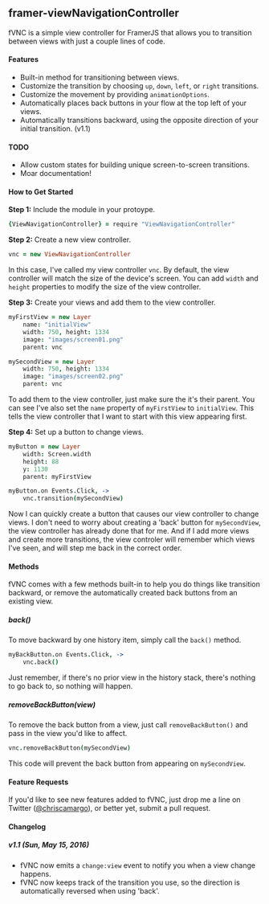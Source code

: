 ## framer-viewNavigationController
fVNC is a simple view controller for FramerJS that allows you to transition between views with just a couple lines of code.

#### Features
- Built-in method for transitioning between views.
- Customize the transition by choosing `up`, `down`, `left`, or `right` transitions.
- Customize the movement by providing `animationOptions`.
- Automatically places back buttons in your flow at the top left of your views.
- Automatically transitions backward, using the opposite direction of your initial transition. (v1.1)

#### TODO
- Allow custom states for building unique screen-to-screen transitions.
- Moar documentation!

#### How to Get Started

**Step 1:** Include the module in your protoype.
```coffeescript
{ViewNavigationController} = require "ViewNavigationController"
```


**Step 2:** Create a new view controller.
```coffeescript
vnc = new ViewNavigationController
```
In this case, I've called my view controller `vnc`. By default, the view controller will match the size of the device's screen. You can add `width` and `height` properties to modify the size of the view controller.


**Step 3:** Create your views and add them to the view controller.
```coffeescript
myFirstView = new Layer
	name: "initialView"
	width: 750, height: 1334
	image: "images/screen01.png"
	parent: vnc

mySecondView = new Layer
	width: 750, height: 1334
	image: "images/screen02.png"
	parent: vnc
```
To add them to the view controller, just make sure the it's their parent. You can see I've also set the `name` property of `myFirstView` to `initialView`. This tells the view controller that I want to start with this view appearing first.


**Step 4:** Set up a button to change views.
```coffeescript
myButton = new Layer
	width: Screen.width
	height: 88
	y: 1130
	parent: myFirstView

myButton.on Events.Click, ->
	vnc.transition(mySecondView)
```
Now I can quickly create a button that causes our view controller to change views. I don't need to worry about creating a 'back' button for `mySecondView`, the view controller has already done that for me. And if I add more views and create more transitions, the view controler will remember which views I've seen, and will step me back in the correct order.

#### Methods
fVNC comes with a few methods built-in to help you do things like transition backward, or remove the automatically created back buttons from an existing view.

##### back()
To move backward by one history item, simply call the `back()` method.
```coffeescript
myBackButton.on Events.Click, ->
	vnc.back()
```
Just remember, if there's no prior view in the history stack, there's nothing to go back to, so nothing will happen.

##### removeBackButton(view)
To remove the back button from a view, just call `removeBackButton()` and pass in the view you'd like to affect.
```coffeescript
vnc.removeBackButton(mySecondView)
```
This code will prevent the back button from appearing on `mySecondView`.

#### Feature Requests
If you'd like to see new features added to fVNC, just drop me a line on Twitter ([@chriscamargo](http://www.twitter.com/chriscamargo)), or better yet, submit a pull request.

#### Changelog

##### v1.1 (Sun, May 15, 2016)
- fVNC now emits a `change:view` event to notify you when a view change happens.
- fVNC now keeps track of the transition you use, so the direction is automatically reversed when using 'back'.
